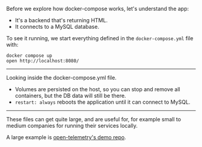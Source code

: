 Before we explore how docker-compose works, let's understand the app:

- It's a backend that's returning HTML.
- It connects to a MySQL database.

To see it running, we start everything defined in the `docker-compose.yml` file with:

```
docker compose up
open http://localhost:8080/
```

---

Looking inside the docker-compose.yml file.

- Volumes are persisted on the host, so you can stop and remove all containers, but the DB data will still be there.
- `restart: always` reboots the application until it can connect to MySQL.

---

These files can get quite large, and are useful for, for example small to medium companies for running their services locally.

A large example is [open-telemetry's demo repo](https://github.com/open-telemetry/opentelemetry-demo).

